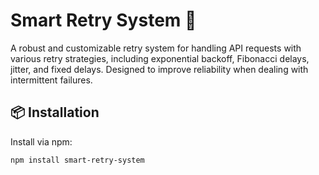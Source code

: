 # Smart Retry System 🚀

A robust and customizable retry system for handling API requests with various retry strategies, including exponential backoff, Fibonacci delays, jitter, and fixed delays. Designed to improve reliability when dealing with intermittent failures.

## 📦 Installation

Install via npm:

```sh
npm install smart-retry-system
```
